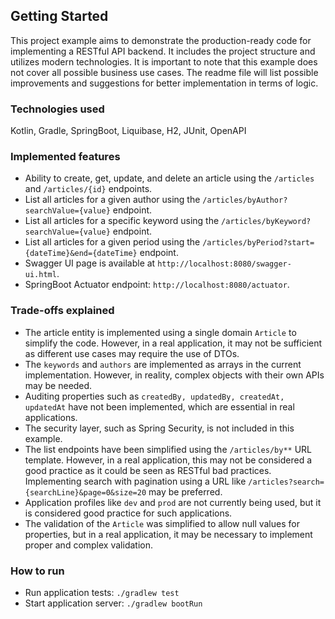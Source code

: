 ## Getting Started

This project example aims to demonstrate the production-ready code for implementing a RESTful API backend. 
It includes the project structure and utilizes modern technologies. 
It is important to note that this example does not cover all possible business use cases. 
The readme file will list possible improvements and suggestions for better implementation in terms of logic.

### Technologies used
Kotlin, Gradle, SpringBoot, Liquibase, H2, JUnit, OpenAPI

### Implemented features
- Ability to create, get, update, and delete an article using the `/articles` and `/articles/{id}` endpoints.
- List all articles for a given author using the `/articles/byAuthor?searchValue={value}` endpoint.
- List all articles for a specific keyword using the `/articles/byKeyword?searchValue={value}` endpoint.
- List all articles for a given period using the `/articles/byPeriod?start={dateTime}&end={dateTime}` endpoint.
- Swagger UI page is available at `http://localhost:8080/swagger-ui.html`.
- SpringBoot Actuator endpoint: `http://localhost:8080/actuator`.

### Trade-offs explained
- The article entity is implemented using a single domain `Article` to simplify the code. However, in a real application, it may not be sufficient as different use cases may require the use of DTOs.
- The `keywords` and `authors` are implemented as arrays in the current implementation. However, in reality, complex objects with their own APIs may be needed.
- Auditing properties such as `createdBy, updatedBy, createdAt, updatedAt` have not been implemented, which are essential in real applications.
- The security layer, such as Spring Security, is not included in this example.
- The list endpoints have been simplified using the `/articles/by**` URL template. However, in a real application, this may not be considered a good practice as it could be seen as RESTful bad practices. Implementing search with pagination using a URL like `/articles?search={searchLine}&page=0&size=20` may be preferred.
- Application profiles like `dev` and `prod` are not currently being used, but it is considered good practice for such applications.
- The validation of the `Article` was simplified to allow null values for properties, but in a real application, it may be necessary to implement proper and complex validation.

### How to run
- Run application tests: `./gradlew test`
- Start application server: `./gradlew bootRun`
